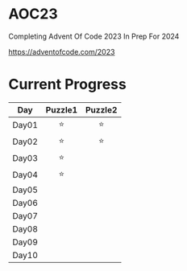 # AOC23

Completing Advent Of Code 2023 In Prep For 2024

https://adventofcode.com/2023

# Current Progress
| Day        | Puzzle1           | Puzzle2  |
| ------------- |:-------------:| :-----:|
| Day01      |⭐|⭐|
| Day02      |⭐|⭐|
| Day03      |⭐|   |
| Day04      |⭐|   |
| Day05      |  |   |
| Day06      |  |   |
| Day07      |  |   |
| Day08      |  |   |
| Day09      |  |   |
| Day10      |  |   |

